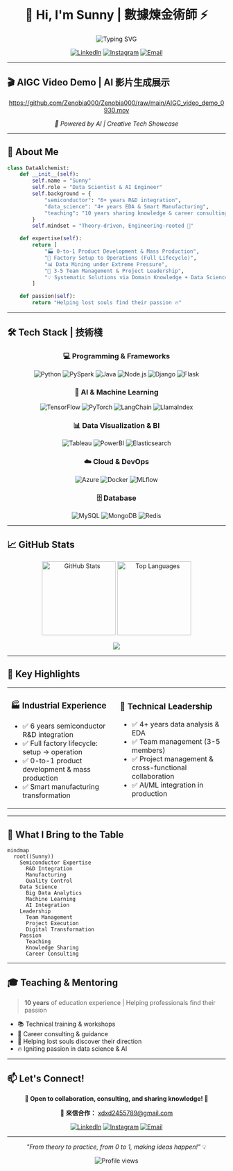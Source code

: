 <div align="center">

# 👋 Hi, I'm Sunny | 數據煉金術師 ⚡

<img src="https://readme-typing-svg.herokuapp.com?font=Fira+Code&size=32&duration=2800&pause=2000&color=A9FEF7&center=true&vCenter=true&width=940&lines=Semiconductor+%7C+Data+Science+%7C+AI+Engineer;From+0+to+1%2C+Making+Ideas+Happen+%F0%9F%9A%80;10+Years+Teaching+%7C+Sharing+Knowledge+%F0%9F%93%9A" alt="Typing SVG" />

[![LinkedIn](https://img.shields.io/badge/LinkedIn-0077B5?style=for-the-badge&logo=linkedin&logoColor=white)](https://www.linkedin.com/in/wei-yang-weng-13b71215b/)
[![Instagram](https://img.shields.io/badge/Instagram-E4405F?style=for-the-badge&logo=instagram&logoColor=white)](https://www.instagram.com/datasunnie)
[![Email](https://img.shields.io/badge/Email-D14836?style=for-the-badge&logo=gmail&logoColor=white)](mailto:xdxd2455789@gmail.com)

</div>

---

## 🎬 AIGC Video Demo | AI 影片生成展示

<div align="center">

https://github.com/Zenobia000/Zenobia000/raw/main/AIGC_video_demo_0930.mov

*🤖 Powered by AI | Creative Tech Showcase*

</div>

---

## 💫 About Me

```python
class DataAlchemist:
    def __init__(self):
        self.name = "Sunny"
        self.role = "Data Scientist & AI Engineer"
        self.background = {
            "semiconductor": "6+ years R&D integration",
            "data_science": "4+ years EDA & Smart Manufacturing",
            "teaching": "10 years sharing knowledge & career consulting"
        }
        self.mindset = "Theory-driven, Engineering-rooted 🌱"

    def expertise(self):
        return [
            "🏭 0-to-1 Product Development & Mass Production",
            "🔧 Factory Setup to Operations (Full Lifecycle)",
            "📊 Data Mining under Extreme Pressure",
            "👥 3-5 Team Management & Project Leadership",
            "💡 Systematic Solutions via Domain Knowledge + Data Science"
        ]

    def passion(self):
        return "Helping lost souls find their passion 🔥"
```

---

## 🛠️ Tech Stack | 技術棧

<div align="center">

### 💻 Programming & Frameworks
![Python](https://img.shields.io/badge/Python-3776AB?style=for-the-badge&logo=python&logoColor=white)
![PySpark](https://img.shields.io/badge/Apache_Spark-E25A1C?style=for-the-badge&logo=apachespark&logoColor=white)
![Java](https://img.shields.io/badge/Java-ED8B00?style=for-the-badge&logo=openjdk&logoColor=white)
![Node.js](https://img.shields.io/badge/Node.js-339933?style=for-the-badge&logo=nodedotjs&logoColor=white)
![Django](https://img.shields.io/badge/Django-092E20?style=for-the-badge&logo=django&logoColor=white)
![Flask](https://img.shields.io/badge/Flask-000000?style=for-the-badge&logo=flask&logoColor=white)

### 🤖 AI & Machine Learning
![TensorFlow](https://img.shields.io/badge/TensorFlow-FF6F00?style=for-the-badge&logo=tensorflow&logoColor=white)
![PyTorch](https://img.shields.io/badge/PyTorch-EE4C2C?style=for-the-badge&logo=pytorch&logoColor=white)
![LangChain](https://img.shields.io/badge/🦜_LangChain-121212?style=for-the-badge)
![LlamaIndex](https://img.shields.io/badge/🦙_LlamaIndex-8A2BE2?style=for-the-badge)

### 📊 Data Visualization & BI
![Tableau](https://img.shields.io/badge/Tableau-E97627?style=for-the-badge&logo=tableau&logoColor=white)
![PowerBI](https://img.shields.io/badge/PowerBI-F2C811?style=for-the-badge&logo=powerbi&logoColor=black)
![Elasticsearch](https://img.shields.io/badge/Elasticsearch-005571?style=for-the-badge&logo=elasticsearch&logoColor=white)

### ☁️ Cloud & DevOps
![Azure](https://img.shields.io/badge/Azure-0078D4?style=for-the-badge&logo=microsoftazure&logoColor=white)
![Docker](https://img.shields.io/badge/Docker-2496ED?style=for-the-badge&logo=docker&logoColor=white)
![MLflow](https://img.shields.io/badge/MLflow-0194E2?style=for-the-badge&logo=mlflow&logoColor=white)

### 🗄️ Database
![MySQL](https://img.shields.io/badge/MySQL-4479A1?style=for-the-badge&logo=mysql&logoColor=white)
![MongoDB](https://img.shields.io/badge/MongoDB-47A248?style=for-the-badge&logo=mongodb&logoColor=white)
![Redis](https://img.shields.io/badge/Redis-DC382D?style=for-the-badge&logo=redis&logoColor=white)

</div>

---

## 📈 GitHub Stats

<div align="center">

<img src="https://github-readme-stats.vercel.app/api?username=Zenobia000&show_icons=true&theme=tokyonight&hide_border=true&bg_color=1A1B27&title_color=A9FEF7&icon_color=A9FEF7&text_color=C9D1D9" alt="GitHub Stats" height="170" />
<img src="https://github-readme-stats.vercel.app/api/top-langs/?username=Zenobia000&layout=compact&theme=tokyonight&hide_border=true&bg_color=1A1B27&title_color=A9FEF7&text_color=C9D1D9" alt="Top Languages" height="170" />

</div>

<div align="center">

![](https://github-readme-streak-stats.herokuapp.com/?user=Zenobia000&theme=tokyonight&hide_border=true&background=1A1B27&stroke=A9FEF7&ring=A9FEF7&fire=FF6D00&currStreakLabel=A9FEF7)

</div>

---

## 🎯 Key Highlights

<table>
<tr>
<td width="50%">

### 🏭 Industrial Experience
- ✅ 6 years semiconductor R&D integration
- ✅ Full factory lifecycle: setup → operation
- ✅ 0-to-1 product development & mass production
- ✅ Smart manufacturing transformation

</td>
<td width="50%">

### 🚀 Technical Leadership
- ✅ 4+ years data analysis & EDA
- ✅ Team management (3-5 members)
- ✅ Project management & cross-functional collaboration
- ✅ AI/ML integration in production

</td>
</tr>
</table>

---

## 🌟 What I Bring to the Table

```mermaid
mindmap
  root((Sunny))
    Semiconductor Expertise
      R&D Integration
      Manufacturing
      Quality Control
    Data Science
      Big Data Analytics
      Machine Learning
      AI Integration
    Leadership
      Team Management
      Project Execution
      Digital Transformation
    Passion
      Teaching
      Knowledge Sharing
      Career Consulting
```

---

## 🎓 Teaching & Mentoring

> **10 years** of education experience | Helping professionals find their passion

- 📚 Technical training & workshops
- 💼 Career consulting & guidance
- 🌱 Helping lost souls discover their direction
- 🔥 Igniting passion in data science & AI

---

## 📫 Let's Connect!

<div align="center">

**🌟 Open to collaboration, consulting, and sharing knowledge! 🌟**

💌 **來信合作：** xdxd2455789@gmail.com

[![LinkedIn](https://img.shields.io/badge/Connect_on_LinkedIn-0077B5?style=for-the-badge&logo=linkedin&logoColor=white)](https://www.linkedin.com/in/wei-yang-weng-13b71215b/)
[![Instagram](https://img.shields.io/badge/Follow_on_Instagram-E4405F?style=for-the-badge&logo=instagram&logoColor=white)](https://www.instagram.com/datasunnie)
[![Email](https://img.shields.io/badge/Send_Email-D14836?style=for-the-badge&logo=gmail&logoColor=white)](mailto:xdxd2455789@gmail.com)

---

*"From theory to practice, from 0 to 1, making ideas happen!"* 💡

<img src="https://komarev.com/ghpvc/?username=Zenobia000&style=for-the-badge&color=A9FEF7" alt="Profile views" />

</div>
